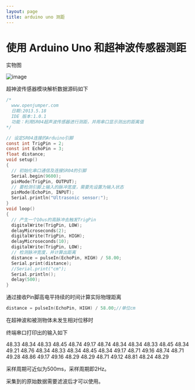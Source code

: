 ```yaml
---
layout: page
title: arduino uno 测距
---
```


<!---
版本    日期    作者    描述
v1.0    2019.06.01  lous    文件创建

-->

# 使用 Arduino Uno 和超神波传感器测距

实物图

![image](../pic/arduino_sonar.jpg)

超神波传感器模块解析数据源码如下

```c
/*
  www.openjumper.com
  日期:2013.5.18
  IDE 版本:1.0.1
  功能：利用SR04超声波传感器进行测距，并用串口显示测出的距离值
*/

// 设定SR04连接的Arduino引脚
const int TrigPin = 2;
const int EchoPin = 3;
float distance;
void setup()
{ 
  // 初始化串口通信及连接SR04的引脚
  Serial.begin(9600);
  pinMode(TrigPin, OUTPUT);
  // 要检测引脚上输入的脉冲宽度，需要先设置为输入状态
  pinMode(EchoPin, INPUT);
  Serial.println("Ultrasonic sensor:");
}
void loop()
{
  // 产生一个10us的高脉冲去触发TrigPin
  digitalWrite(TrigPin, LOW);
  delayMicroseconds(2);
  digitalWrite(TrigPin, HIGH);
  delayMicroseconds(10);
  digitalWrite(TrigPin, LOW);
  // 检测脉冲宽度，并计算出距离
  distance = pulseIn(EchoPin, HIGH) / 58.00;
  Serial.print(distance);
  //Serial.print("cm");
  Serial.println();
  delay(500);
}

```

通过接收Pin脚高电平持续的时间计算实际物理距离
```c
distance = pulseIn(EchoPin, HIGH) / 58.00;//单位cm
```

在超神波和被测物体未发生相对位移时

终端串口打印出的输入如下

48.33	48.34	48.33	48.45	48.74	49.17	48.74	48.34	48.34	48.33	48.45	48.34	49.21	48.76	48.34	48.33	48.34	48.45	48.34	49.17	48.71	49.16	48.74	48.71	49.28	48.86	49.17	49.16	48.29	48.29	48.71	49.12	48.81	48.24	48.29	

采样周期可近似为500ms，采样周期即2Hz。

采集到的原始数据需要滤波后才可以使用。